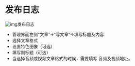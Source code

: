 # 发布日志

![img](/assets/post.png)发布日志

- 管理界面左侧“文章”->“写文章”->填写标题及内容
- 选择文章格式
- 设置特色图像（可选）
- 填写副标题（可选）
- 当选择音频或视频文章格式的时候，需要填写 音频及视频地址。